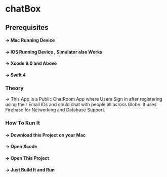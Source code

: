 # chatBox

## Prerequisites
#### -> Mac Running Device
#### -> IOS Running Device , Simulator also Works
#### -> Xcode 9.0 and Above
#### -> Swift 4

### Theory
-> This App is a Public ChatRoom App where Users Sign in after registering using their Email IDs and could chat with people all across Globe.
It uses Firebase for Networking and Database Support.

### How To Run It
#### -> Download this Project on your Mac
#### -> Open Xcode
#### -> Open This Project
#### -> Just Build It and Run

